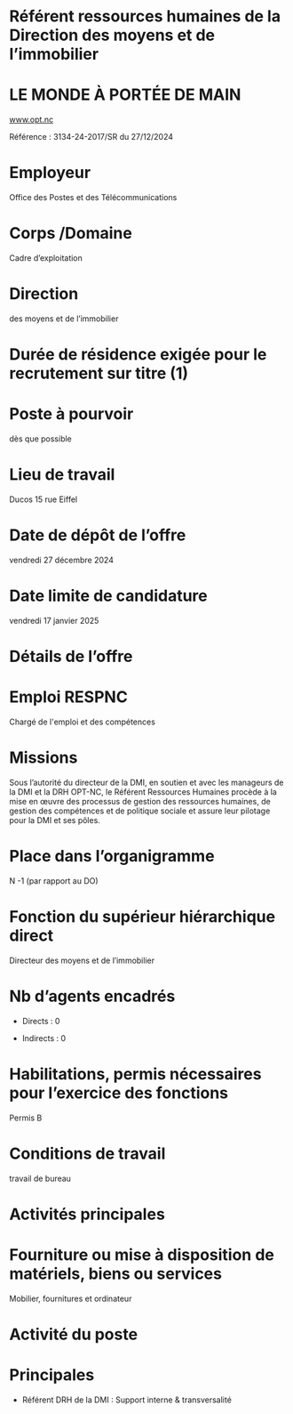 # Référent ressources humaines de la Direction des moyens et de l’immobilier

# LE MONDE À PORTÉE DE MAIN

www.opt.nc

Référence : 3134-24-2017/SR du 27/12/2024

# Employeur

Office des Postes et des Télécommunications

# Corps /Domaine

Cadre d’exploitation

# Direction

des moyens et de l’immobilier

# Durée de résidence exigée pour le recrutement sur titre (1)

# Poste à pourvoir

dès que possible

# Lieu de travail

Ducos 15 rue Eiffel

# Date de dépôt de l’offre

vendredi 27 décembre 2024

# Date limite de candidature

vendredi 17 janvier 2025

# Détails de l’offre

# Emploi RESPNC

Chargé de l'emploi et des compétences

# Missions

Sous l’autorité du directeur de la DMI, en soutien et avec les manageurs de la DMI et la DRH OPT-NC, le Référent Ressources Humaines procède à la mise en œuvre des processus de gestion des ressources humaines, de gestion des compétences et de politique sociale et assure leur pilotage pour la DMI et ses pôles.

# Place dans l’organigramme

N -1 (par rapport au DO)

# Fonction du supérieur hiérarchique direct

Directeur des moyens et de l’immobilier

# Nb d’agents encadrés

- Directs : 0

- Indirects : 0

# Habilitations, permis nécessaires pour l’exercice des fonctions

Permis B

# Conditions de travail

travail de bureau

# Activités principales

# Fourniture ou mise à disposition de matériels, biens ou services

Mobilier, fournitures et ordinateur

# Activité du poste

# Principales

- Référent DRH de la DMI : Support interne & transversalité